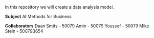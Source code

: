 In this repository we will create a data analysis model.

**Subject**
AI Methods for Business

**Collaborators**
Daan Smits - 50079
Amin - 50079
Youssef - 50079
Mike Stein - 500793654
